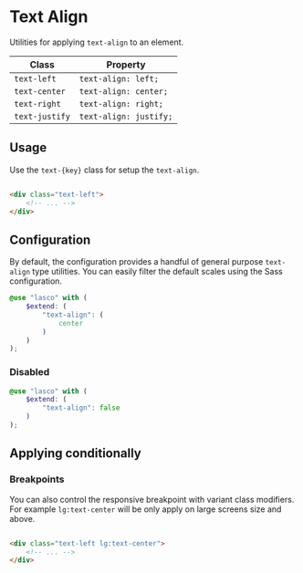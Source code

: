 # Text Align

Utilities for applying `text-align` to an element.

| Class          | Property               |
|----------------|------------------------|
| `text-left`    | `text-align: left;`    |
| `text-center`  | `text-align: center;`  |
| `text-right`   | `text-align: right;`   |
| `text-justify` | `text-align: justify;` |

## Usage

Use the `text-{key}` class for setup the `text-align`.

```html

<div class="text-left">
    <!-- ... -->
</div>
```

## Configuration

By default, the configuration provides a handful of general purpose `text-align` type utilities. You can easily filter
the default scales using the Sass configuration.

```scss
@use "lasco" with (
    $extend: (
        "text-align": (
            center
        )
    )
);
```

### Disabled

```scss
@use "lasco" with (
    $extend: (
        "text-align": false
    )
);
```

## Applying conditionally

### Breakpoints

You can also control the responsive breakpoint with variant class modifiers. For example `lg:text-center` will be only
apply on large screens size and above.

```html

<div class="text-left lg:text-center">
    <!-- ... -->
</div>
```
